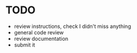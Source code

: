 # TODO
 - review instructions, check I didn't miss anything
 - general code review
 - review documentation
 - submit it
